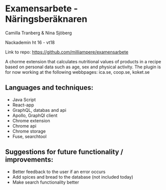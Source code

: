 # Examensarbete - Näringsberäknaren

Camilla Tranberg & Nina Sjöberg

Nackademin ht 16 - vt18

Link to repo: https://github.com/milliampere/examensarbete



A chorme extension that calculates nutritional values of products in a recipe based on personal data such as age, sex and physical activity. The plugin is for now working at the following webbpages: ica.se, coop.se, koket.se


## Languages and techniques:

- Java Script
- React-app
- GraphQL, databas and api
- Apollo, GraphQl client
- Chrome extension
- Chrome api
- Chrome storage
- Fuse, searchtool


## Suggestions for future functionality / improvements:

- Better feedback to the user if an error occurs
- Add spices and bread to the database (not included today)
- Make search functionality better
